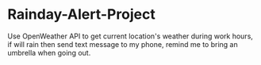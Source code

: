 # Rainday-Alert-Project
Use OpenWeather API to get current location's weather during work hours, if will rain then send text message to my phone, remind me to bring an umbrella when going out.
